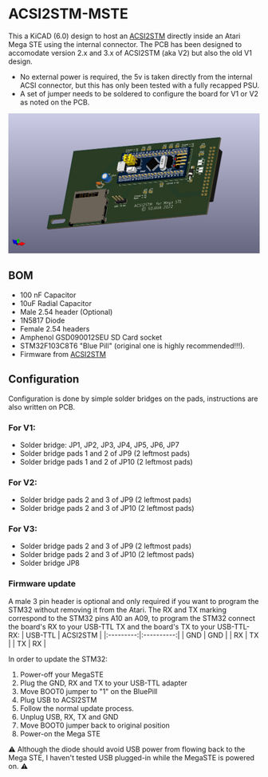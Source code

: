 # ACSI2STM-MSTE
 
This a KiCAD (6.0) design to host an [ACSI2STM](https://github.com/retro16/acsi2stm) directly inside an Atari Mega STE using the internal connector. 
The PCB has been designed to accomodate version 2.x and 3.x of ACSI2STM (aka V2) but also the old V1 design. 
- No external power is required, the 5v is taken directly from the internal ACSI connector, but this has only been tested with a fully recapped PSU. 
- A set of jumper needs to be soldered to configure the board for V1 or V2 as noted on the PCB.


![ACSI2STM Adapter render](./ACSI2STM%20MegaSTE.png)

## BOM
- 100 nF Capacitor
- 10uF Radial Capacitor
- Male 2.54 header (Optional)
- 1N5817 Diode 
- Female 2.54 headers
- Amphenol GSD090012SEU SD Card socket
- STM32F103C8T6 "Blue Pill" (original one is highly recommended!!!). 
- Firmware from [ACSI2STM](https://github.com/retro16/acsi2stm)

## Configuration
Configuration is done by simple solder bridges on the pads, instructions are also written on PCB.

### For V1:
- Solder bridge: JP1, JP2, JP3, JP4, JP5, JP6, JP7
- Solder bridge pads 1 and 2 of JP9 (2 leftmost pads)
- Solder bridge pads 1 and 2 of JP10 (2 leftmost pads)

### For V2: 
- Solder bridge pads 2 and 3 of JP9 (2 leftmost pads)
- Solder bridge pads 2 and 3 of JP10 (2 leftmost pads)

### For V3: 
- Solder bridge pads 2 and 3 of JP9 (2 leftmost pads)
- Solder bridge pads 2 and 3 of JP10 (2 leftmost pads)
- Solder bridge JP8 


### Firmware update

A male 3 pin header is optional and only required if you want to program the STM32 without removing it from the Atari.
The RX and TX marking correspond to the STM32 pins A10 an A09, to program the STM32 connect the board's RX to your USB-TTL TX and the board's TX to your USB-TTL-RX:
| USB-TTL | ACSI2STM |
|:---------:|:----------:|
| GND | GND |
| RX | TX |
| TX | RX |

In order to update the STM32:
1. Power-off your MegaSTE
2. Plug the GND, RX and TX to your USB-TTL adapter
3. Move BOOT0 jumper to "1" on the BluePill
3. Plug USB to ACSI2STM
4. Follow the normal update process.
5. Unplug USB, RX, TX and GND
6. Move BOOT0 jumper back to original position
7. Power-on the Mega STE

:warning: Although the diode should avoid USB power from flowing back to the Mega STE, I haven't tested USB plugged-in while the MegaSTE is powered on. :warning: 
